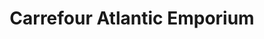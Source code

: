 ---
title: "Carrefour Atlantic Emporium"
url: /halifax/carrefour-atlantic-emporium/
shop: Andenken
---
